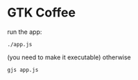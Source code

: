 # GTK Coffee

run the app:

    ./app.js

(you need to make it executable) otherwise

    gjs app.js